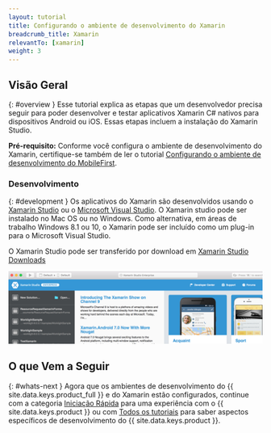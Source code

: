 ```yaml
---
layout: tutorial
title: Configurando o ambiente de desenvolvimento do Xamarin
breadcrumb_title: Xamarin
relevantTo: [xamarin]
weight: 3
---
```

<!-- NLS_CHARSET=UTF-8 -->
## Visão Geral
{: #overview }
Esse tutorial explica as etapas que um desenvolvedor precisa seguir para poder desenvolver e testar aplicativos Xamarin C# nativos para dispositivos Android ou iOS. Essas etapas incluem a instalação do Xamarin Studio.

**Pré-requisito:** Conforme você configura o ambiente de desenvolvimento do Xamarin, certifique-se também de ler o tutorial [Configurando o ambiente de desenvolvimento do MobileFirst](../../development/). 

### Desenvolvimento
{: #development }
Os aplicativos do Xamarin são desenvolvidos usando o [Xamarin Studio](https://www.xamarin.com/studio) ou o [Microsoft Visual Studio](https://www.visualstudio.com/). O Xamarin studio pode ser instalado no Mac OS ou no Windows.  Como
alternativa, em áreas de trabalho Windows 8.1 ou 10, o Xamarin pode ser incluído como um plug-in para o Microsoft Visual Studio.   

O Xamarin Studio pode ser transferido por download em [Xamarin Studio Downloads](https://www.xamarin.com/download)

![Xamarin Studio](xamarin-studio.png)

## O que Vem a Seguir
{: #whats-next }
Agora que os ambientes de desenvolvimento do {{ site.data.keys.product_full }} e do Xamarin estão configurados, continue com a categoria [Iniciação Rápida](../../../quick-start/xamarin/) para uma experiência com o {{ site.data.keys.product }} ou com [Todos os tutoriais](../../../all-tutorials) para saber aspectos específicos de desenvolvimento do {{ site.data.keys.product }}. 

